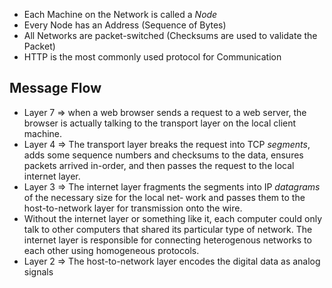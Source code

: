 - Each Machine on the Network is called a *Node*
- Every Node has an Address (Sequence of Bytes)
- All Networks are packet-switched (Checksums are used to validate the Packet)
- HTTP is the most commonly used protocol for Communication
## Message Flow

- Layer 7 => when a web browser sends a request to a web server, the browser is actually talking to the transport layer on the local client machine.  
- Layer 4 => The transport layer breaks the request into TCP *segments*, adds some sequence numbers and checksums to the data, ensures packets arrived in-order, and then passes the request to the local internet layer. 
- Layer 3 => The internet layer fragments the segments into IP *datagrams* of the necessary size for the local net‐ work and passes them to the host-to-network layer for transmission onto the wire. 
- Without the internet layer or something like it, each computer could only talk to other computers that shared its particular type of network. The internet layer is responsible for connecting heterogenous networks to each other using homogeneous protocols.
- Layer 2 => The host-to-network layer encodes the digital data as analog signals